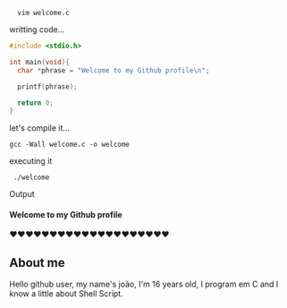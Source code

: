 
```
  vim welcome.c
```
writting code...
```c
#include <stdio.h>

int main(void){
  char *phrase = "Welcome to my Github profile\n";

  printf(phrase);

  return 0;
}

```
let's compile it...
```
gcc -Wall welcome.c -o welcome
```

executing it
```
 ./welcome
```


Output

#### Welcome to my Github profile
❤️❤️❤️❤️❤️❤️❤️❤️❤️❤️❤️❤️❤️❤️❤️❤️❤️❤️❤️❤️



## About me
Hello github user, my name's joão, I'm 16 years old, I program em C and I know a little about Shell Script.
